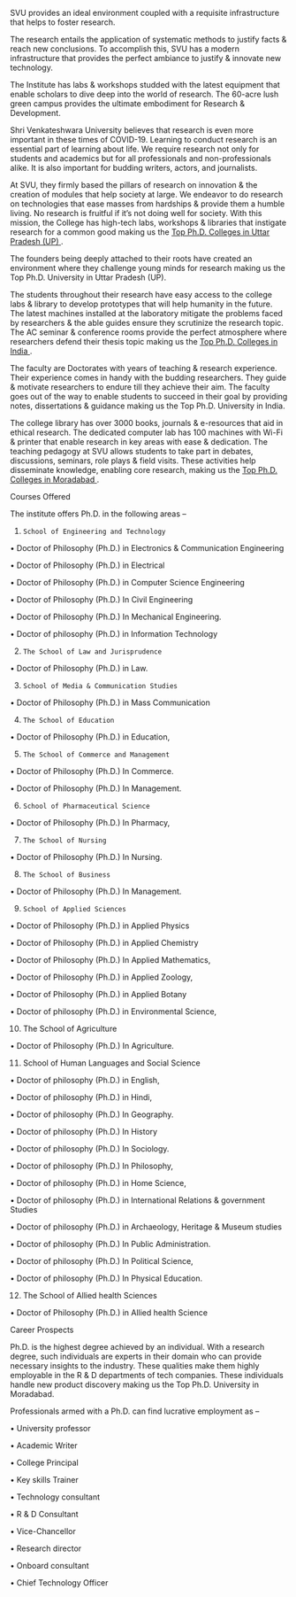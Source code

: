 SVU provides an ideal environment coupled with a requisite infrastructure that helps to foster research. 

The research entails the application of systematic methods to justify facts & reach new conclusions. To accomplish this, SVU has a modern infrastructure that provides the perfect ambiance to justify & innovate new technology.

The Institute has labs & workshops studded with the latest equipment that enable scholars to dive deep into the world of research. The 60-acre lush green campus provides the ultimate embodiment for Research & Development.

Shri Venkateshwara University believes that research is even more important in these times of COVID-19. Learning to conduct research is an essential part of learning about life. We require research not only for students and academics but for all professionals and non-professionals alike. It is also important for budding writers, actors, and journalists.

At SVU, they firmly based the pillars of research on innovation & the creation of modules that help society at large. We endeavor to do research on technologies that ease masses from hardships & provide them a humble living. No research is fruitful if it’s not doing well for society. With this mission, the College has high-tech labs, workshops & libraries that instigate research for a common good making us the <a href="https://svu.edu.in"> Top Ph.D. Colleges in Uttar Pradesh (UP) </a>.

The founders being deeply attached to their roots have created an environment where they challenge young minds for research making us the Top Ph.D. University in Uttar Pradesh (UP). 

The students throughout their research have easy access to the college labs & library to develop prototypes that will help humanity in the future. The latest machines installed at the laboratory mitigate the problems faced by researchers & the able guides ensure they scrutinize the research topic. The AC seminar & conference rooms provide the perfect atmosphere where researchers defend their thesis topic making us the <a href="https://svu.edu.in/phd-admission.php"> Top Ph.D. Colleges in India </a>.

The faculty are Doctorates with years of teaching & research experience. Their experience comes in handy with the budding researchers. They guide & motivate researchers to endure till they achieve their aim. The faculty goes out of the way to enable students to succeed in their goal by providing notes, dissertations & guidance making us the Top Ph.D. University in India.

The college library has over 3000 books, journals & e-resources that aid in ethical research. The dedicated computer lab has 100 machines with Wi-Fi & printer that enable research in key areas with ease & dedication. The teaching pedagogy at SVU allows students to take part in debates, discussions, seminars, role plays & field visits. These activities help disseminate knowledge, enabling core research, making us the <a href="https://svu.edu.in/phd-admission.php"> Top Ph.D. Colleges in Moradabad </a>.

Courses Offered

The institute offers Ph.D. in the following areas –

1.     School of Engineering and Technology

•        Doctor of Philosophy (Ph.D.) in Electronics & Communication Engineering

•        Doctor of Philosophy (Ph.D.) in Electrical

•        Doctor of Philosophy (Ph.D.) in Computer Science Engineering

•        Doctor of Philosophy (Ph.D.) In Civil Engineering

•        Doctor of Philosophy (Ph.D.) In Mechanical Engineering.

•        Doctor of philosophy (Ph.D.) in Information Technology

2.     The School of Law and Jurisprudence

•        Doctor of Philosophy (Ph.D.) in Law.

3.     School of Media & Communication Studies

•        Doctor of Philosophy (Ph.D.) in Mass Communication

4.     The School of Education

•        Doctor of Philosophy (Ph.D.) in Education,

5.     The School of Commerce and Management

•        Doctor of Philosophy (Ph.D.) In Commerce.

•        Doctor of Philosophy (Ph.D.) In Management.

6.     School of Pharmaceutical Science

•        Doctor of Philosophy (Ph.D.) In Pharmacy,

7.     The School of Nursing

•        Doctor of Philosophy (Ph.D.) In Nursing.

8.     The School of Business

•        Doctor of Philosophy (Ph.D.) In Management.

9.     School of Applied Sciences

•        Doctor of Philosophy (Ph.D.) in Applied Physics

•        Doctor of Philosophy (Ph.D.) in Applied Chemistry

•        Doctor of Philosophy (Ph.D.) In Applied Mathematics,

•        Doctor of Philosophy (Ph.D.) in Applied Zoology,

•        Doctor of Philosophy (Ph.D.) in Applied Botany

•        Doctor of philosophy (Ph.D.) in Environmental Science,

10. The School of Agriculture

•        Doctor of Philosophy (Ph.D.) In Agriculture.

11. School of Human Languages and Social Science

•        Doctor of philosophy (Ph.D.) in English,

•        Doctor of philosophy (Ph.D.) in Hindi,

•        Doctor of philosophy (Ph.D.) In Geography.

•        Doctor of philosophy (Ph.D.) In History

•        Doctor of philosophy (Ph.D.) In Sociology.

•        Doctor of philosophy (Ph.D.) In Philosophy,

•        Doctor of philosophy (Ph.D.) in Home Science,

•        Doctor of philosophy (Ph.D.) in International Relations & government Studies

•        Doctor of philosophy (Ph.D.) in Archaeology, Heritage & Museum studies

•        Doctor of philosophy (Ph.D.) In Public Administration.

•        Doctor of philosophy (Ph.D.) In Political Science,

•        Doctor of philosophy (Ph.D.) In Physical Education.

12. The School of Allied health Sciences

•        Doctor of Philosophy (Ph.D.) in Allied health Science 

Career Prospects

Ph.D. is the highest degree achieved by an individual. With a research degree, such individuals are experts in their domain who can provide necessary insights to the industry. These qualities make them highly employable in the R & D departments of tech companies. These individuals handle new product discovery making us the Top Ph.D. University in Moradabad.
 
 
Professionals armed with a Ph.D. can find lucrative employment as –

•        University professor

•        Academic Writer

•        College Principal

•        Key skills Trainer

•        Technology consultant

•        R & D Consultant

•        Vice-Chancellor

•        Research director

•        Onboard consultant

•        Chief Technology Officer
